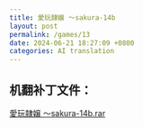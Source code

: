```yaml
---
title: 愛玩隷嬢 ～sakura-14b
layout: post
permalink: /games/13
date: 2024-06-21 18:27:09 +0800
categories: AI translation
---
```



## 机翻补丁文件：

[愛玩隷嬢 ～sakura-14b.rar](../resources/%E6%84%9B%E7%8E%A9%E9%9A%B7%E5%AC%A2%20%EF%BD%9Esakura-14b.rar)

 

